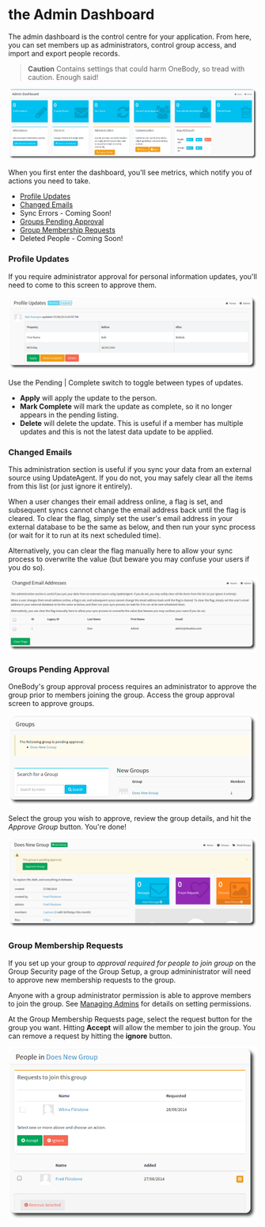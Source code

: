 # the Admin Dashboard

The admin dashboard is the control centre for your application. From here, you can set members up as administrators, control group access, and import and export people records.

> **Caution** Contains settings that could harm OneBody, so tread with caution. Enough said!

![Admin Dashboard](../img/admin/admin-dash-1.png)

When you first enter the dashboard, you'll see metrics, which notify you of actions you need to take.

* [Profile Updates](#profile-updates)
* [Changed Emails](#changed-emails)
* Sync Errors - Coming Soon!
* [Groups Pending Approval](#groups-pending-approval)
* [Group Membership Requests](#group-membership-requests)
* Deleted People - Coming Soon!

### Profile Updates

If you require administrator approval for personal information updates, you'll need to come to this screen to approve them.

![Profile Updates](../img/admin/admin-dash-2.png)


Use the Pending | Complete switch to toggle between types of updates.

* **Apply** will apply the update to the person.
* **Mark Complete** will mark the update as complete, so it no longer appears in the pending listing.
* **Delete** will delete the update. This is useful if a member has multiple updates and this is not the latest data update to be applied.


### Changed Emails

This administration section is useful if you sync your data from an external source using UpdateAgent. If you do not, you may safely clear all the items from this list (or just ignore it entirely).

When a user changes their email address online, a flag is set, and subsequent syncs cannot change the email address back until the flag is cleared. To clear the flag, simply set the user's email address in your external database to be the same as below, and then run your sync process (or wait for it to run at its next scheduled time).

Alternatively, you can clear the flag manually here to allow your sync process to overwrite the value (but beware you may confuse your users if you do so).

![Changed Emails](../img/admin/admin-dash-3.png)

### Groups Pending Approval

OneBody's group approval process requires an administrator to approve the group prior to members joining the group. Access the group approval screen to approve groups.

![Group Approval](../img/admin/admin-dash-4.png)

Select the group you wish to approve, review the group details, and hit the *Approve Group* button. You're done!

![Group Approval](../img/admin/admin-dash-5.png)

### Group Membership Requests

If you set up your group to *approval required for people to join group* on the Group Security page of the Group Setup, a group admininistrator will need to approve new membership requests to the group.

Anyone with a group administrator permission is able to approve members to join the group. See [Managing Admins](../administration/managing_admins.html) for details on setting permissions.

At the Group Membership Requests page, select the request button for the group you want. Hitting **Accept** will allow the member to join the group. You can remove a request by hitting the **ignore** button.

![Group Approval](../img/admin/admin-dash-6.png)
